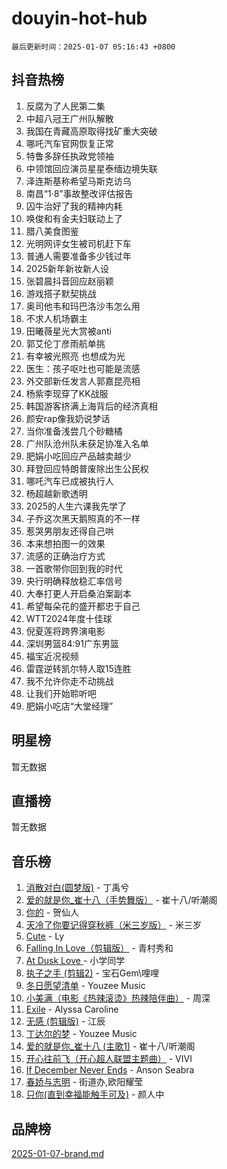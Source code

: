 # douyin-hot-hub

`最后更新时间：2025-01-07 05:16:43 +0800`

## 抖音热榜

1. 反腐为了人民第二集
1. 中超八冠王广州队解散
1. 我国在青藏高原取得找矿重大突破
1. 哪吒汽车官网恢复正常
1. 特鲁多辞任执政党领袖
1. 中领馆回应演员星星泰缅边境失联
1. 泽连斯基称希望马斯克访乌
1. 南昌“1·8”事故整改评估报告
1. 囚牛治好了我的精神内耗
1. 唤俊和有金夫妇联动上了
1. 腊八美食图鉴
1. 光明网评女生被司机赶下车
1. 普通人需要准备多少钱过年
1. 2025新年新妆新人设
1. 张碧晨抖音回应赵丽颖
1. 游戏搭子默契挑战
1. 奥司他韦和玛巴洛沙韦怎么用
1. 不求人机场霸主
1. 田曦薇星光大赏被anti
1. 郭艾伦丁彦雨航单挑
1. 有幸被光照亮 也想成为光
1. 医生：孩子呕吐也可能是流感
1. 外交部新任发言人郭嘉昆亮相
1. 杨紫李现穿了KK战服
1. 韩国游客挤满上海背后的经济真相
1. 颜安rap像我奶说梦话
1. 当你准备浅尝几个砂糖橘
1. 广州队沧州队未获足协准入名单
1. 肥娟小吃回应产品越卖越少
1. 拜登回应特朗普废除出生公民权
1. 哪吒汽车已成被执行人
1. 杨超越新歌透明
1. 2025的人生六课我先学了
1. 子乔这次黑天鹅照真的不一样
1. 惹哭男朋友还得自己哄
1. 本来想拍图一的效果
1. 流感的正确治疗方式
1. 一首歌带你回到我的时代
1. 央行明确释放稳汇率信号
1. 大奉打更人开启桑泊案副本
1. 希望每朵花的盛开都忠于自己
1. WTT2024年度十佳球
1. 倪夏莲将跨界演电影
1. 深圳男篮84:91广东男篮
1. 福宝近况视频
1. 雷霆逆转凯尔特人取15连胜
1. 我不允许你走不动挑战
1. 让我们开始聆听吧
1. 肥娟小吃店“大堂经理”

## 明星榜

暂无数据

## 直播榜

暂无数据

## 音乐榜

1. [消散对白(圆梦版)](https://sf5-hl-cdn-tos.douyinstatic.com/obj/tos-cn-ve-2774/og4jB5I5IizzoZVAAAzWgBMAsMDWoArfwBOiFs) - 丁禹兮
1. [爱的就是你_崔十八（手势舞版）](https://sf5-hl-cdn-tos.douyinstatic.com/obj/tos-cn-ve-2774/oApB2AigNyB4sTw7JhBOikMAf0oDJzMWBuIrgm) - 崔十八/听潮阁
1. [你的](https://sf5-hl-cdn-tos.douyinstatic.com/obj/tos-cn-ve-2774/oYuIeKf42jB7sEV6B2upMdpYAgfrQWj0FeRegh) - 贺仙人
1. [天冷了你要记得穿秋裤（米三岁版）](https://sf5-hl-cdn-tos.douyinstatic.com/obj/tos-cn-ve-2774/oQlIwVIDWiZ6BQilAorS7MA0AgCkQDvcZAdm1) - 米三岁
1. [Cute](https://sf5-hl-cdn-tos.douyinstatic.com/obj/tos-cn-ve-2774/o4IbIzHWKAAB4wsS5qMBRiiAlEBGTpQRNfFvuo) - Ly
1. [Falling In Love（剪辑版）](https://sf5-hl-cdn-tos.douyinstatic.com/obj/tos-cn-ve-2774/o8ajpA8zzgBPahbBIO8AcKGBLJezFCRd1wfP9f) - 青村秀和
1. [ At Dusk  Love ](https://sf5-hl-cdn-tos.douyinstatic.com/obj/tos-cn-ve-2774/o8CrpCf5CaYgI4ZrtQgMQAFEfuGqNnRSDQAPBc) - 小学同学
1. [执子之手 (剪辑2)](https://sf5-hl-cdn-tos.douyinstatic.com/obj/tos-cn-ve-2774/oUoZLQjCc31XzqsBnBQUNgeKtYPBcgbFDwtfcu) - 宝石Gem\哩哩
1. [冬日愿望清单](https://sf5-hl-cdn-tos.douyinstatic.com/obj/tos-cn-ve-2774/oIIgUOeamCFCVAzxN6MFRLIBlLGpUqQxeeHrLE) - Youzee Music
1. [小美满（电影《热辣滚烫》热辣陪伴曲）](https://sf5-hl-cdn-tos.douyinstatic.com/obj/tos-cn-ve-2774/o0GAn2lSgfZIDUgtevCGDQYnFg4CwnrBaxbTZL) - 周深
1. [Exile](https://sf5-hl-cdn-tos.douyinstatic.com/obj/tos-cn-ve-2774/oYj4gAQTknKE3WW0Je8KGmQ7z1cA4FefwtbufD) - Alyssa Caroline
1. [无感 (剪辑版)](https://sf5-hl-cdn-tos.douyinstatic.com/obj/tos-cn-ve-2774/o0eIsUzJBDlQaQFC5OFlgbMEZC1TFYBftOBn6p) - 江辰
1. [丁达尔的梦](https://sf5-hl-cdn-tos.douyinstatic.com/obj/tos-cn-ve-2774/oMU3WirUZBVQkAC9ccG5P2IQirziZM2RTInUY) - Youzee Music
1. [爱的就是你_崔十八 (主歌1)](https://sf5-hl-cdn-tos.douyinstatic.com/obj/tos-cn-ve-2774/oI5BO5DhFZ6UTcNCnZaOCBLtZ7WIMQGfgnXf5E) - 崔十八/听潮阁
1. [开心往前飞（开心超人联盟主题曲）](https://sf3-cdn-tos.douyinstatic.com/obj/tos-cn-ve-2774/9d8fb7c82cf1421fb93a9fe925275e0a) - VIVI
1. [If December Never Ends](https://sf5-hl-cdn-tos.douyinstatic.com/obj/tos-cn-ve-2774/oY1IQMoTgCFIBg8RZifyqlBBt1UFgitTYmxeOS) - Anson Seabra
1. [春娇与志明](https://sf5-hl-cdn-tos.douyinstatic.com/obj/tos-cn-ve-2774/e530d8fceb7044b39707d7f9ff54add1) - 街道办,欧阳耀莹
1. [只你(直到幸福能触手可及)](https://sf5-hl-cdn-tos.douyinstatic.com/obj/tos-cn-ve-2774/o0lBkRDzFTeaVSUz3ZZSCBVtZ5DIMQGfgmEAuE) - 颜人中

## 品牌榜

[2025-01-07-brand.md](2025-01-07-brand.md)
